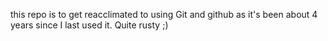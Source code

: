 this repo is to get reacclimated to using Git and github as it's been about 4 years since I last used it. Quite rusty ;) 
